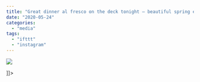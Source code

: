 ```yaml
---
title: "Great dinner al fresco on the deck tonight — beautiful spring evening"
date: "2020-05-24"
categories: 
  - "media"
tags: 
  - "ifttt"
  - "instagram"
---
```


![](images/Mathew-Ingram-on-Instagram-“Great-dinner-al-fresco-on-the-deck-tonight-—-beautiful-spring-evening”.png)

\]\]>
